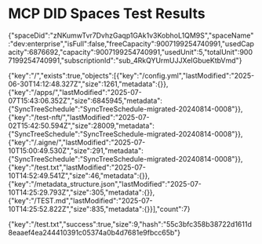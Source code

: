 # MCP DID Spaces Test Results

{"spaceDid":"zNKumwTvr7DvhzGaqp1GAk1v3KobhoL1QM9S","spaceName":"dev:enterprise","isFull":false,"freeCapacity":9007199254740991,"usedCapacity":6876692,"capacity":9007199254740991,"usedUnit":5,"totalUnit":9007199254740991,"subscriptionId":"sub_4RkQYUrmUJJXeIGbueKtbVmd"}

{"key":"/","exists":true,"objects":[{"key":"/config.yml","lastModified":"2025-06-30T14:12:48.327Z","size":1261,"metadata":{}},{"key":"/apps/","lastModified":"2025-07-07T15:43:06.352Z","size":6845945,"metadata":{"SyncTreeSchedule":"SyncTreeSchedule-migrated-20240814-0008"}},{"key":"/test-nft/","lastModified":"2025-07-02T15:42:50.594Z","size":28009,"metadata":{"SyncTreeSchedule":"SyncTreeSchedule-migrated-20240814-0008"}},{"key":"/.aigne/","lastModified":"2025-07-10T15:00:49.530Z","size":291,"metadata":{"SyncTreeSchedule":"SyncTreeSchedule-migrated-20240814-0008"}},{"key":"/test.txt","lastModified":"2025-07-10T14:52:49.541Z","size":46,"metadata":{}},{"key":"/metadata_structure.json","lastModified":"2025-07-10T14:25:29.793Z","size":305,"metadata":{}},{"key":"/TEST.md","lastModified":"2025-07-10T14:25:52.822Z","size":835,"metadata":{}}],"count":7}

{"key":"/test.txt","success":true,"size":9,"hash":"55c3bfc358b38722d1611d8eaaef4ea244410391c05374a0b4d7681e9fbcc65b"}